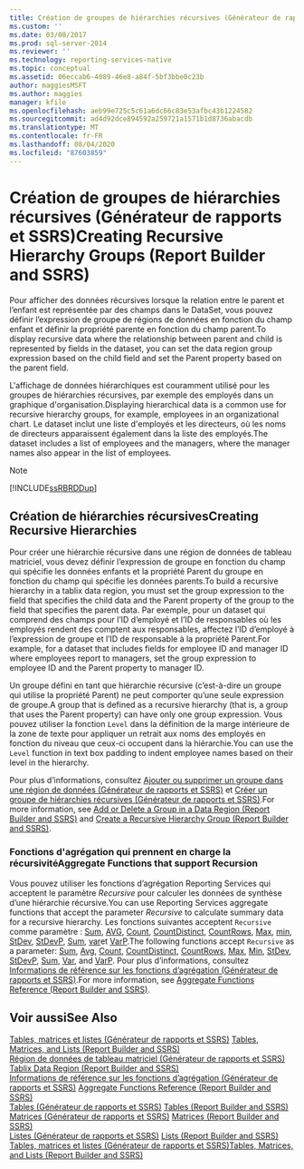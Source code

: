 ```yaml
---
title: Création de groupes de hiérarchies récursives (Générateur de rapports et SSRS) | Microsoft Docs
ms.custom: ''
ms.date: 03/08/2017
ms.prod: sql-server-2014
ms.reviewer: ''
ms.technology: reporting-services-native
ms.topic: conceptual
ms.assetid: 06eccab6-4089-46e8-a84f-5bf3bbe0c23b
author: maggiesMSFT
ms.author: maggies
manager: kfile
ms.openlocfilehash: aeb99e725c5c61a6dc66c83e53afbc43b1224582
ms.sourcegitcommit: ad4d92dce894592a259721a1571b1d8736abacdb
ms.translationtype: MT
ms.contentlocale: fr-FR
ms.lasthandoff: 08/04/2020
ms.locfileid: "87603859"
---
```

# <a name="creating-recursive-hierarchy-groups-report-builder-and-ssrs"></a><span data-ttu-id="86b63-102">Création de groupes de hiérarchies récursives (Générateur de rapports et SSRS)</span><span class="sxs-lookup"><span data-stu-id="86b63-102">Creating Recursive Hierarchy Groups (Report Builder and SSRS)</span></span>
  <span data-ttu-id="86b63-103">Pour afficher des données récursives lorsque la relation entre le parent et l’enfant est représentée par des champs dans le DataSet, vous pouvez définir l’expression de groupe de régions de données en fonction du champ enfant et définir la propriété parente en fonction du champ parent.</span><span class="sxs-lookup"><span data-stu-id="86b63-103">To display recursive data where the relationship between parent and child is represented by fields in the dataset, you can set the data region group expression based on the child field and set the Parent property based on the parent field.</span></span>  
  
 <span data-ttu-id="86b63-104">L'affichage de données hiérarchiques est couramment utilisé pour les groupes de hiérarchies récursives, par exemple des employés dans un graphique d'organisation.</span><span class="sxs-lookup"><span data-stu-id="86b63-104">Displaying hierarchical data is a common use for recursive hierarchy groups, for example, employees in an organizational chart.</span></span> <span data-ttu-id="86b63-105">Le dataset inclut une liste d'employés et les directeurs, où les noms de directeurs apparaissent également dans la liste des employés.</span><span class="sxs-lookup"><span data-stu-id="86b63-105">The dataset includes a list of employees and the managers, where the manager names also appear in the list of employees.</span></span>  
  
> [!NOTE]  
>  [!INCLUDE[ssRBRDDup](../../includes/ssrbrddup-md.md)]  
  
## <a name="creating-recursive-hierarchies"></a><span data-ttu-id="86b63-106">Création de hiérarchies récursives</span><span class="sxs-lookup"><span data-stu-id="86b63-106">Creating Recursive Hierarchies</span></span>  
 <span data-ttu-id="86b63-107">Pour créer une hiérarchie récursive dans une région de données de tableau matriciel, vous devez définir l’expression de groupe en fonction du champ qui spécifie les données enfants et la propriété Parent du groupe en fonction du champ qui spécifie les données parents.</span><span class="sxs-lookup"><span data-stu-id="86b63-107">To build a recursive hierarchy in a tablix data region, you must set the group expression to the field that specifies the child data and the Parent property of the group to the field that specifies the parent data.</span></span> <span data-ttu-id="86b63-108">Par exemple, pour un dataset qui comprend des champs pour l’ID d’employé et l’ID de responsables où les employés rendent des comptent aux responsables, affectez l’ID d’employé à l’expression de groupe et l’ID de responsable à la propriété Parent.</span><span class="sxs-lookup"><span data-stu-id="86b63-108">For example, for a dataset that includes fields for employee ID and manager ID where employees report to managers, set the group expression to employee ID and the Parent property to manager ID.</span></span>  
  
 <span data-ttu-id="86b63-109">Un groupe défini en tant que hiérarchie récursive (c’est-à-dire un groupe qui utilise la propriété Parent) ne peut comporter qu’une seule expression de groupe.</span><span class="sxs-lookup"><span data-stu-id="86b63-109">A group that is defined as a recursive hierarchy (that is, a group that uses the Parent property) can have only one group expression.</span></span> <span data-ttu-id="86b63-110">Vous pouvez utiliser la fonction `Level` dans la définition de la marge intérieure de la zone de texte pour appliquer un retrait aux noms des employés en fonction du niveau que ceux-ci occupent dans la hiérarchie.</span><span class="sxs-lookup"><span data-stu-id="86b63-110">You can use the `Level` function in text box padding to indent employee names based on their level in the hierarchy.</span></span>  
  
 <span data-ttu-id="86b63-111">Pour plus d’informations, consultez [Ajouter ou supprimer un groupe dans une région de données &#40;Générateur de rapports et SSRS&#41;](add-or-delete-a-group-in-a-data-region-report-builder-and-ssrs.md) et [Créer un groupe de hiérarchies récursives &#40;Générateur de rapports et SSRS&#41;](create-a-recursive-hierarchy-group-report-builder-and-ssrs.md).</span><span class="sxs-lookup"><span data-stu-id="86b63-111">For more information, see [Add or Delete a Group in a Data Region &#40;Report Builder and SSRS&#41;](add-or-delete-a-group-in-a-data-region-report-builder-and-ssrs.md) and  [Create a Recursive Hierarchy Group &#40;Report Builder and SSRS&#41;](create-a-recursive-hierarchy-group-report-builder-and-ssrs.md).</span></span>  
  
### <a name="aggregate-functions-that-support-recursion"></a><span data-ttu-id="86b63-112">Fonctions d'agrégation qui prennent en charge la récursivité</span><span class="sxs-lookup"><span data-stu-id="86b63-112">Aggregate Functions that support Recursion</span></span>  
 <span data-ttu-id="86b63-113">Vous pouvez utiliser les fonctions d’agrégation Reporting Services qui acceptent le paramètre *Recursive* pour calculer les données de synthèse d’une hiérarchie récursive.</span><span class="sxs-lookup"><span data-stu-id="86b63-113">You can use Reporting Services aggregate functions that accept the parameter *Recursive* to calculate summary data for a recursive hierarchy.</span></span> <span data-ttu-id="86b63-114">Les fonctions suivantes acceptent `Recursive` comme paramètre : [Sum](report-builder-functions-sum-function.md), [AVG](report-builder-functions-avg-function.md), [Count](report-builder-functions-count-function.md), [CountDistinct](report-builder-functions-countdistinct-function.md), [CountRows](report-builder-functions-countrows-function.md), [Max](report-builder-functions-max-function.md), [min](report-builder-functions-min-function.md), [StDev](report-builder-functions-stdev-function.md), [StDevP](report-builder-functions-stdevp-function.md), [Sum](report-builder-functions-sum-function.md), [var](report-builder-functions-var-function.md)et [VarP](report-builder-functions-varp-function.md).</span><span class="sxs-lookup"><span data-stu-id="86b63-114">The following functions accept `Recursive` as a parameter: [Sum](report-builder-functions-sum-function.md), [Avg](report-builder-functions-avg-function.md), [Count](report-builder-functions-count-function.md), [CountDistinct](report-builder-functions-countdistinct-function.md), [CountRows](report-builder-functions-countrows-function.md), [Max](report-builder-functions-max-function.md), [Min](report-builder-functions-min-function.md), [StDev](report-builder-functions-stdev-function.md), [StDevP](report-builder-functions-stdevp-function.md), [Sum](report-builder-functions-sum-function.md), [Var](report-builder-functions-var-function.md), and [VarP](report-builder-functions-varp-function.md).</span></span> <span data-ttu-id="86b63-115">Pour plus d’informations, consultez [Informations de référence sur les fonctions d’agrégation &#40;Générateur de rapports et SSRS&#41;](report-builder-functions-aggregate-functions-reference.md).</span><span class="sxs-lookup"><span data-stu-id="86b63-115">For more information, see [Aggregate Functions Reference &#40;Report Builder and SSRS&#41;](report-builder-functions-aggregate-functions-reference.md).</span></span>  
  
## <a name="see-also"></a><span data-ttu-id="86b63-116">Voir aussi</span><span class="sxs-lookup"><span data-stu-id="86b63-116">See Also</span></span>  
 <span data-ttu-id="86b63-117">[Tables, matrices et listes &#40;Générateur de rapports et SSRS&#41;](tables-matrices-and-lists-report-builder-and-ssrs.md) </span><span class="sxs-lookup"><span data-stu-id="86b63-117">[Tables, Matrices, and Lists &#40;Report Builder and SSRS&#41;](tables-matrices-and-lists-report-builder-and-ssrs.md) </span></span>  
 <span data-ttu-id="86b63-118">[Région de données de tableau matriciel &#40;Générateur de rapports et SSRS&#41;](../tablix-data-region-report-builder-and-ssrs.md) </span><span class="sxs-lookup"><span data-stu-id="86b63-118">[Tablix Data Region &#40;Report Builder and SSRS&#41;](../tablix-data-region-report-builder-and-ssrs.md) </span></span>  
 <span data-ttu-id="86b63-119">[Informations de référence sur les fonctions d’agrégation &#40;Générateur de rapports et SSRS&#41;](report-builder-functions-aggregate-functions-reference.md) </span><span class="sxs-lookup"><span data-stu-id="86b63-119">[Aggregate Functions Reference &#40;Report Builder and SSRS&#41;](report-builder-functions-aggregate-functions-reference.md) </span></span>  
 <span data-ttu-id="86b63-120">[Tables &#40;Générateur de rapports et SSRS&#41;](tables-report-builder-and-ssrs.md) </span><span class="sxs-lookup"><span data-stu-id="86b63-120">[Tables &#40;Report Builder  and SSRS&#41;](tables-report-builder-and-ssrs.md) </span></span>  
 <span data-ttu-id="86b63-121">[Matrices &#40;Générateur de rapports et SSRS&#41;](create-a-matrix-report-builder-and-ssrs.md) </span><span class="sxs-lookup"><span data-stu-id="86b63-121">[Matrices &#40;Report Builder and SSRS&#41;](create-a-matrix-report-builder-and-ssrs.md) </span></span>  
 <span data-ttu-id="86b63-122">[Listes &#40;Générateur de rapports et SSRS&#41;](create-invoices-and-forms-with-lists-report-builder-and-ssrs.md) </span><span class="sxs-lookup"><span data-stu-id="86b63-122">[Lists &#40;Report Builder and SSRS&#41;](create-invoices-and-forms-with-lists-report-builder-and-ssrs.md) </span></span>  
 [<span data-ttu-id="86b63-123">Tables, matrices et listes &#40;Générateur de rapports et SSRS&#41;</span><span class="sxs-lookup"><span data-stu-id="86b63-123">Tables, Matrices, and Lists &#40;Report Builder and SSRS&#41;</span></span>](tables-matrices-and-lists-report-builder-and-ssrs.md)  
  
  
